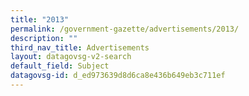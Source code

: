 ```yaml
---
title: "2013"
permalink: /government-gazette/advertisements/2013/
description: ""
third_nav_title: Advertisements
layout: datagovsg-v2-search
default_field: Subject
datagovsg-id: d_ed973639d8d6ca8e436b649eb3c711ef
---
```


